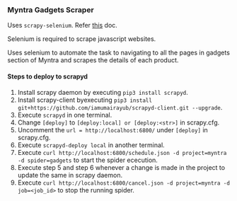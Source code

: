 ### Myntra Gadgets Scraper

Uses `scrapy-selenium`. Refer [this](https://github.com/clemfromspace/scrapy-selenium) doc.

Selenium is required to scrape javascript websites.

Uses selenium to automate the task to navigating to all the pages in gadgets section of Myntra and scrapes the details of each product.

#### Steps to deploy to scrapyd

1. Install scrapy daemon by executing `pip3 install scrapyd`.
2. Install scrapy-client byexecuting `pip3 install git+https://github.com/iamumairayub/scrapyd-client.git --upgrade`.
3. Execute `scrapyd` in one terminal.
4. Change `[deploy]` to `[deploy:local] or [deploy:<str>]` in scrapy.cfg.
5. Uncomment the `url = http://localhost:6800/` under `[deploy]` in scrapy.cfg.
5. Execute `scrapyd-deploy local` in another terminal.
6. Execute `curl http://localhost:6800/schedule.json -d project=myntra -d spider=gadgets` to start the spider ececution.
7. Execute step 5 and step 6 whenever a change is made in the project to update the same in scrapy daemon.
8. Execute `curl http://localhost:6800/cancel.json -d project=myntra -d job=<job_id>` to stop the running spider.
